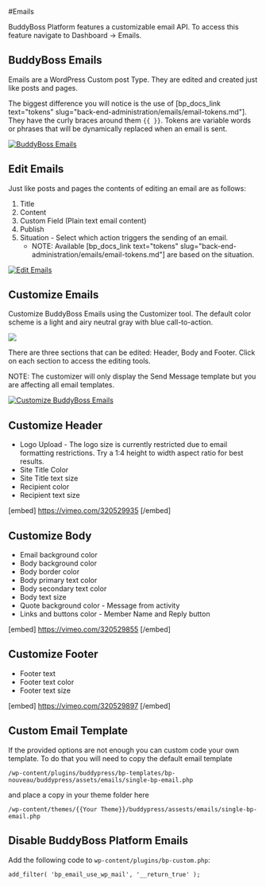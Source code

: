 #Emails

BuddyBoss Platform features a customizable email API. To access this feature navigate to Dashboard -> Emails.

BuddyBoss Emails
----------------

Emails are a WordPress Custom post Type. They are edited and created just like posts and pages.

The biggest difference you will notice is the use of [bp_docs_link text="tokens" slug="back-end-administration/emails/email-tokens.md"]. They have the curly braces around them `{{ }}`. Tokens are variable words or phrases that will be dynamically replaced when an email is sent.

[![BuddyBoss Emails](https://www.buddyboss.com/resources/wp-content/uploads/2019/01/buddybossemails-1024x527.jpg)](https://www.buddyboss.com/resources/wp-content/uploads/2019/01/buddybossemails.jpg)

Edit Emails
-----------

Just like posts and pages the contents of editing an email are as follows:

1.  Title
2.  Content
3.  Custom Field (Plain text email content)
4.  Publish
5.  Situation - Select which action triggers the sending of an email.
    *   NOTE: Available [bp_docs_link text="tokens" slug="back-end-administration/emails/email-tokens.md"] are based on the situation.

[![Edit Emails](https://www.buddyboss.com/resources/wp-content/uploads/2019/01/buddybossemailsedit-1024x823.jpg)](https://www.buddyboss.com/resources/wp-content/uploads/2019/01/buddybossemailsedit.jpg)

Customize Emails
----------------

Customize BuddyBoss Emails using the Customizer tool. The default color scheme is a light and airy neutral gray with blue call-to-action.

![](https://www.buddyboss.com/resources/wp-content/uploads/2019/01/buddybossemailscustomizemenu.jpg)

There are three sections that can be edited: Header, Body and Footer. Click on each section to access the editing tools.

NOTE: The customizer will only display the Send Message template but you are affecting all email templates.

[![Customize BuddyBoss Emails](https://www.buddyboss.com/resources/wp-content/uploads/2019/01/buddybossemailscustomize-1024x562.jpg)](https://www.buddyboss.com/resources/wp-content/uploads/2019/01/buddybossemailscustomize.jpg)

Customize Header
----------------

*   Logo Upload - The logo size is currently restricted due to email formatting restrictions. Try a 1:4 height to width aspect ratio for best results.
*   Site Title Color
*   Site Title text size
*   Recipient color
*   Recipient text size

[embed] https://vimeo.com/320529935 [/embed]

Customize Body
--------------

*   Email background color
*   Body background color
*   Body border color
*   Body primary text color
*   Body secondary text color
*   Body text size
*   Quote background color - Message from activity
*   Links and buttons color - Member Name and Reply button

[embed] https://vimeo.com/320529855 [/embed]

Customize Footer
----------------

*   Footer text
*   Footer text color
*   Footer text size

[embed] https://vimeo.com/320529897 [/embed]

Custom Email Template
---------------------

If the provided options are not enough you can custom code your own template. To do that you will need to copy the default email template

`/wp-content/plugins/buddypress/bp-templates/bp-nouveau/buddypress/assets/emails/single-bp-email.php`

and place a copy in your theme folder here

`/wp-content/themes/{{Your Theme}}/buddypress/assests/emails/single-bp-email.php`

Disable BuddyBoss Platform Emails
---------------------------------

Add the following code to `wp-content/plugins/bp-custom.php`:

    add_filter( 'bp_email_use_wp_mail', '__return_true' );